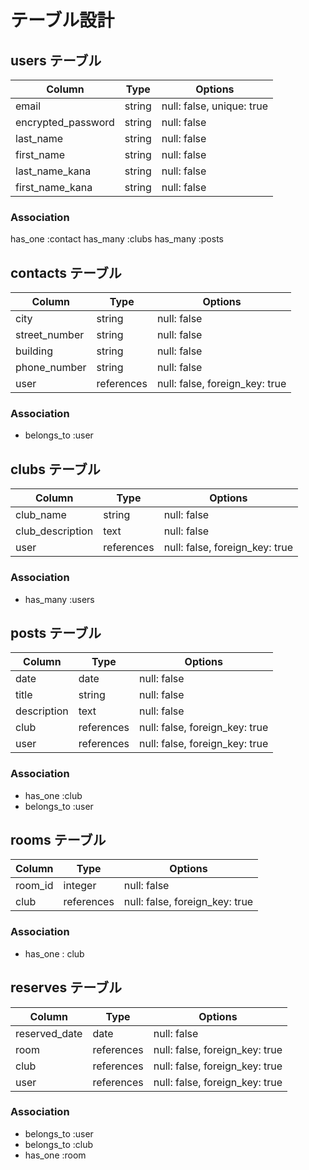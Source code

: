 # テーブル設計

## users テーブル

| Column             | Type   | Options                   |
| ------------------ | ------ | ------------------------- |
| email              | string | null: false, unique: true |
| encrypted_password | string | null: false               |
| last_name          | string | null: false               |
| first_name         | string | null: false               |
| last_name_kana     | string | null: false               |
| first_name_kana    | string | null: false               |

### Association

has_one :contact
has_many :clubs
has_many :posts

## contacts テーブル

| Column             | Type       | Options                        |
| ------------------ | ---------- | ------------------------------ |
| city               | string     | null: false                    |
| street_number      | string     | null: false                    |
| building           | string     | null: false                    |
| phone_number       | string     | null: false                    |
| user               | references | null: false, foreign_key: true |

### Association

- belongs_to :user

## clubs テーブル

| Column           | Type       | Options                        |
| ---------------- | ---------- | ------------------------------ |
| club_name        | string     | null: false                    |
| club_description | text       | null: false                    |
| user             | references | null: false, foreign_key: true |

### Association

- has_many :users

## posts テーブル

| Column      | Type       | Options                        |
| ----------- | ---------- | ------------------------------ |
| date        | date       | null: false                    |
| title       | string     | null: false                    |
| description | text       | null: false                    |
| club        | references | null: false, foreign_key: true |
| user        | references | null: false, foreign_key: true |

### Association

- has_one :club
- belongs_to :user

## rooms テーブル

| Column    | Type         | Options                      |
| --------- | ---------- | ------------------------------ |
| room_id   | integer    | null: false                    |
| club      | references | null: false, foreign_key: true |

### Association

- has_one : club

## reserves テーブル

| Column        | Type       | Options                        |
| ------------- | ---------- | ------------------------------ |
| reserved_date | date       | null: false                    |
| room          | references | null: false, foreign_key: true |
| club          | references | null: false, foreign_key: true |
| user          | references | null: false, foreign_key: true |

### Association

- belongs_to :user
- belongs_to :club
- has_one :room